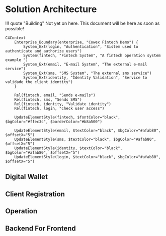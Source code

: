 # Solution Architecture

!!! quote "Building" 
    Not yet on here. This document will be here as soon as possible!

```mermaid
C4Context
    Enterprise_Boundary(enterprise, "Cowex Fintech Demo") {
        System_Ext(login, "Authentication", "Sistem used to authenticate and authorize users")
        System(fintech, "Fintech System", "A fintech operation system example ")
        System_Ext(email, "E-mail System", "The external e-mail service")
        System_Ext(sms, "SMS System", "The external sms service")
        System_Ext(identity, "Identity Validation", "Service to validade the client identity")
    }

    Rel(fintech, email, "Sends e-mails")
    Rel(fintech, sms, "Sends SMS")
    Rel(fintech, identity, "Validate identity")
    Rel(fintech, login, "Check user access")

    UpdateElementStyle(fintech, $fontColor="black", $bgColor="#ffec3c", $borderColor="#b8a500")

    UpdateElementStyle(email, $textColor="black", $bgColor="#afab80", $offsetX="5")
    UpdateElementStyle(sms, $textColor="black", $bgColor="#afab80", $offsetX="5")
    UpdateElementStyle(identity, $textColor="black", $bgColor="#afab80", $offsetX="5")
    UpdateElementStyle(login, $textColor="black", $bgColor="#afab80", $offsetX="5")
```


## Digital Wallet


## Client Registration


## Operation


## Backend For Frontend